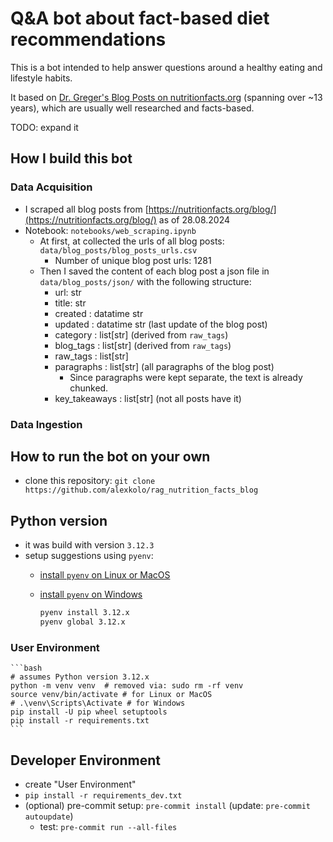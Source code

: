 # Q&A bot about fact-based diet recommendations

This is a bot intended to help answer questions around a healthy eating and lifestyle habits.

It based on [Dr. Greger's Blog Posts on nutritionfacts.org](https://nutritionfacts.org/blog/) (spanning over ~13 years), which are usually well researched and facts-based.

TODO: expand it

## How I build this bot

### Data Acquisition

- I scraped all blog posts from [https://nutritionfacts.org/blog/](https://nutritionfacts.org/blog/) as of 28.08.2024
- Notebook: `notebooks/web_scraping.ipynb`
  - At first, at collected the urls of all blog posts: `data/blog_posts/blog_posts_urls.csv`
    - Number of unique blog post urls: 1281
  - Then I saved the content of each blog post a json file in `data/blog_posts/json/` with the following structure:
    - url: str
    - title: str
    - created : datatime str
    - updated : datatime str (last update of the blog post)
    - category : list[str] (derived from `raw_tags`)
    - blog_tags : list[str] (derived from `raw_tags`)
    - raw_tags : list[str]
    - paragraphs : list[str] (all paragraphs of the blog post)
      - Since paragraphs were kept separate, the text is already chunked.
    - key_takeaways : list[str] (not all posts have it)

### Data Ingestion

## How to run the bot on your own

- clone this repository: `git clone https://github.com/alexkolo/rag_nutrition_facts_blog`

## Python version

- it was build with version `3.12.3`
- setup suggestions using `pyenv`:
  - [install `pyenv` on Linux or MacOS](https://github.com/pyenv/pyenv)
  - [install `pyenv` on Windows](https://github.com/pyenv-win/pyenv-win)

    ```bash
    pyenv install 3.12.x
    pyenv global 3.12.x
    ```

### User Environment

    ```bash
    # assumes Python version 3.12.x
    python -m venv venv  # removed via: sudo rm -rf venv
    source venv/bin/activate # for Linux or MacOS
    # .\venv\Scripts\Activate # for Windows
    pip install -U pip wheel setuptools
    pip install -r requirements.txt
    ```

## Developer Environment

- create "User Environment"
- `pip install -r requirements_dev.txt`
- (optional) pre-commit setup: `pre-commit install` (update: `pre-commit autoupdate`)
  - test: `pre-commit run --all-files`
